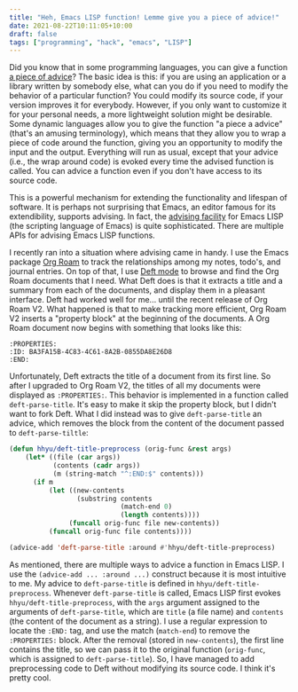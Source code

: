 ```yaml
---
title: "Heh, Emacs LISP function! Lemme give you a piece of advice!"
date: 2021-08-22T10:11:05+10:00
draft: false
tags: ["programming", "hack", "emacs", "LISP"]
---
```

Did you know that in some programming languages, you can give a function [a piece of advice](https://en.wikipedia.org/wiki/Advice_(programming))? The basic idea is this: if you are using an application or a library written by somebody else, what can you do if you need to modify the behavior of a particular function? You could modify its source code, if your version improves it for everybody. However, if you only want to customize it for your personal needs, a more lightweight solution might be desirable. Some dynamic languages allow you to give the function "a piece a advice" (that's an amusing terminology), which means that they allow you to wrap a piece of code around the function, giving you an opportunity to modify the input and the output. Everything will run as usual, except that your advice (i.e., the wrap around code) is evoked every time the advised function is called. You can advice a function even if you don't have access to its source code. 

This is a powerful mechanism for extending the functionality and lifespan of software. It is perhaps not surprising that Emacs, an editor famous for its extendibility, supports advising. In fact, the [advising facility](https://www.gnu.org/software/emacs/manual/html_node/elisp/Advising-Functions.html) for Emacs LISP (the scripting language of Emacs) is quite sophisticated. There are multiple APIs for advising Emacs LISP functions.

I recently ran into a situation where advising came in handy. I use the Emacs package [Org Roam](https://www.orgroam.com) to track the relationships among my notes, todo's, and journal entries. On top of that, I use [Deft mode](https://github.com/jrblevin/deft) to browse and find the Org Roam documents that I need. What Deft does is that it extracts a title and a summary from each of the documents, and display them in a pleasant interface. Deft had worked well for me... until the recent release of Org Roam V2. What happened is that to make tracking more efficient, Org Roam V2 inserts a "property block" at the beginning of the documents. A Org Roam document now begins with something that looks like this:

```
:PROPERTIES:
:ID: BA3FA15B-4C83-4C61-8A2B-0855DA8E26D8
:END:
```

Unfortunately, Deft extracts the title of a document from its first line. So after I upgraded to Org Roam V2, the titles of all my documents were displayed as `:PROPERTIES:`. This behavior is implemented in a function called  `deft-parse-title`. It's easy to make it skip the property block, but I didn't want to fork Deft. What I did instead was to give `deft-parse-title` an advice, which removes the block from the content of the document passed to `deft-parse-tiltle`:

```lisp
(defun hhyu/deft-title-preprocess (orig-func &rest args)
    (let* ((file (car args))
           (contents (cadr args))
           (m (string-match "^:END:$" contents)))
      (if m
          (let ((new-contents
                 (substring contents
                            (match-end 0)
                            (length contents))))
               (funcall orig-func file new-contents))
          (funcall orig-func file contents))))

(advice-add 'deft-parse-title :around #'hhyu/deft-title-preprocess)
```

As mentioned, there are multiple ways to advice a function in Emacs LISP. I use the `(advice-add ... :around ...)` construct because it is most intuitive to me. My advice to `deft-parse-title` is defined in `hhyu/deft-title-preprocess`. Whenever `deft-parse-title` is called, Emacs LISP first evokes `hhyu/deft-title-preprocess`, with the `args` argument assigned to the arguments of `deft-parse-title`, which are `title` (a file name) and `contents` (the content of the document as a string). I use a regular expression to locate the `:END:` tag, and use the match (`match-end`) to remove the `:PROPERTIES:` block. After the removal (stored in `new-contents`), the first line contains the title, so we can pass it to the original function (`orig-func`, which is assigned to `deft-parse-title`). So, I have managed to add preprocessing code to Deft without modifying its source code. I think it's pretty cool.
